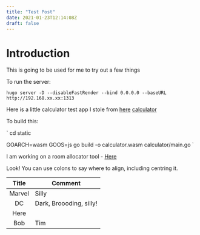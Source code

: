 ```yaml
---
title: "Test Post"
date: 2021-01-23T12:14:08Z
draft: false
---
```

# Introduction
This is going to be used for me to try out a few things

To run the server:

`hugo server -D --disableFastRender --bind 0.0.0.0 --baseURL http://192.168.xx.xx:1313`


Here is a little calculator test app I stole from [here](https://tutorialedge.net/golang/go-webassembly-tutorial/) [calculator](/calculator.html) 

To build this:


`
cd static

GOARCH=wasm GOOS=js go build -o calculator.wasm calculator/main.go
`

I am working on a room allocator tool - [Here](/room_allocator.html)

Look! You can use colons to say where to align, including centring it.


|Title                   |Comment|
|:------:|------|
|Marvel      |Silly|
|DC| Dark, Broooding, silly!|
|Here|
|Bob|Tim|susan|
